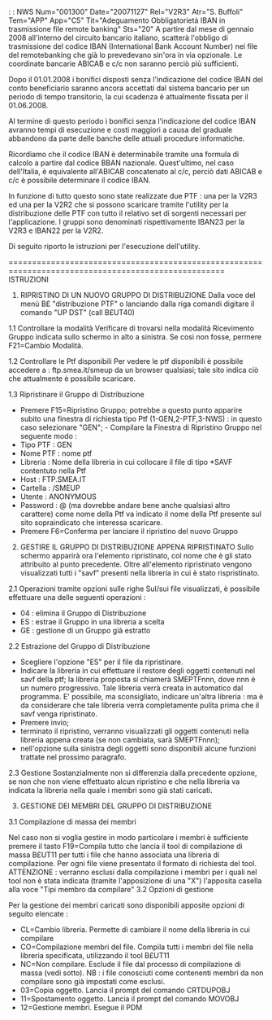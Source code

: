  :  : NWS Num="001300" Date="20071127" Rel="V2R3" Atr="S. Buffoli" Tem="APP" App="C5" Tit="Adeguamento Obbligatorietà IBAN in trasmissione   file remote banking" Sts="20"
A partire dal mese di gennaio 2008 all'interno del circuito bancario italiano, scatterà l'obbligo di
trasmissione del codice IBAN (International Bank Account Number) nei file del remotebanking che già lo prevedevano sin'ora in via opzionale. Le coordinate bancarie ABICAB e c/c non saranno perciò più sufficienti.

Dopo il 01.01.2008 i bonifici disposti senza l'indicazione del codice IBAN del conto beneficiario saranno ancora accettati dal sistema bancario per un periodo di tempo transitorio, la cui scadenza è
attualmente fissata per il 01.06.2008.

Al termine di questo periodo i bonifici senza l'indicazione del codice IBAN avranno tempi di esecuzione e costi maggiori a causa del graduale abbandono da parte delle banche delle attuali procedure informatiche.

Ricordiamo che il codice IBAN è determinabile tramite una formula di calcolo a partire dal codice BBAN nazionale. Quest'ultimo, nel caso dell'Italia, è equivalente all'ABICAB concatenato al c/c, perciò dati ABICAB e c/c è possibile determinare il codice IBAN.

In funzione di tutto questo sono state realizzate due PTF :  una per la V2R3 ed una per la V2R2 che si possono scaricare tramite l'utility per la distribuzione delle PTF con tutto il relativo set di sorgenti necessari per l'applicazione. I gruppi sono denominati rispettivamente IBAN23 per la V2R3 e IBAN22 per la V2R2.

Di seguito riporto le istruzioni per l'esecuzione dell'utility.

====================================================================================================
ISTRUZIONI

1) RIPRISTINO DI UN NUOVO GRUPPO DI DISTRIBUZIONE
Dalla voce del menù B£ "distribuzione PTF" o lanciando dalla riga comandi digitare il comando "UP DST" (call B£UT40)

1.1  Controllare la modalità
Verificare di trovarsi nella modalità Ricevimento Gruppo indicata sullo schermo in alto a sinistra. Se così non fosse, permere F21=Cambio Modalità.

1.2 Controllare le Ptf disponibili
Per vedere le ptf disponibili è possibile accedere a :  ftp.smea.it/smeup da un browser qualsiasi; tale sito indica ciò che attualmente è possibile scaricare.

1.3 Ripristinare il Gruppo di Distribuzione
- Premere F15=Ripristino Gruppo; potrebbe a questo punto apparire subito una finestra di
richiesta tipo Ptf (1-GEN,2-PTF,3-NWS) :  in questo caso selezionare "GEN"; - Compilare la Finestra di Ripristino Gruppo nel seguente modo : 
- Tipo PTF :  GEN
- Nome PTF :  nome ptf
- Libreria : Nome della libreria in cui collocare il file di tipo \*SAVF contentuto nella Ptf
- Host :  FTP.SMEA.IT
- Cartella : /SMEUP
- Utente : ANONYMOUS
- Password : @ (ma dovrebbe andare bene anche qualsiasi altro carattere)
come nome della Ptf va indicato il nome della Ptf presente sul sito sopraindicato che interessa scaricare.
 - Premere F6=Conferma per lanciare il ripristino del nuovo Gruppo

2) GESTIRE IL GRUPPO DI DISTRIBUZIONE APPENA RIPRISTINATO
Sullo schermo apparirà ora l'elemento ripristinato, col nome che è gli stato attribuito al punto precedente.
Oltre all'elemento ripristinato vengono visualizzati tutti i "savf" presenti nella libreria in cui
è stato rispristinato.

2.1 Operazioni tramite opzioni sulle righe
Sul/sui file visualizzati, è possibile effettuare una delle seguenti operazioni : 
- 04 :  elimina il Gruppo di Distribuzione
- ES :  estrae il Gruppo in una libreria a scelta
- GE :  gestione di un Gruppo già estratto

2.2 Estrazione del Gruppo di Distribuzione
- Scegliere l'opzione "ES" per il file da ripristinare.
- Indicare la libreria in cui effettuare il restore degli oggetti contenuti nel savf della ptf;
la libreria proposta si chiamerà SMEPTFnnn, dove nnn è un numero progressivo.
Tale libreria verrà creata in automatico dal programma.
E' possibile, ma sconsigliato, indicare un'altra libreria :  ma è da considerare che tale libreria verrà completamente pulita prima che il savf venga ripristinato.
- Premere invio;
- terminato il ripristino, verranno visualizzati gli oggetti contenuti nella libreria appena
creata (se non cambiata, sarà SMEPTFnnn);
- nell'opzione sulla sinistra degli oggetti sono disponibili alcune funzioni trattate nel prossimo
paragrafo.

2.3 Gestione
Sostanzialmente non si differenzia dalla precedente opzione, se non che non viene effettuato alcun
ripristino e che nella libreria va indicata la libreria nella quale i membri sono già stati caricati.

3) GESTIONE DEI MEMBRI DEL GRUPPO DI DISTRIBUZIONE

3.1 Compilazione di massa dei membri

Nel caso non si voglia gestire in modo particolare i membri è sufficiente premere il tasto F19=Compila tutto che lancia il tool di compilazione di massa B£UT11 per tutti i file che hanno associata una libreria di compilazione. Per ogni file viene presentato il formato di richiesta del
tool.
ATTENZIONE :  verranno esclusi dalla compilazione i membri per i quali nel tool non è stata indicata
(tramite l'apposizione di una "X") l'apposita casella alla voce "Tipi membro da compilare" 
3.2 Opzioni di gestione

Per la gestione dei membri caricati sono disponibili apposite opzioni di seguito elencate : 
- CL=Cambio libreria. Permette di cambiare il nome della libreria in cui compilare
- CO=Compilazione membri del file. Compila tutti i membri del file nella libreria specificata,
utilizzando il tool B£UT11
- NC=Non compilare. Esclude il file dal processo di compilazione di massa (vedi sotto).
NB : i file conosciuti come contenenti membri da non compilare sono già impostati come esclusi.
- 03=Copia oggetto. Lancia il prompt del comando CRTDUPOBJ
- 11=Spostamento oggetto. Lancia il prompt del comando MOVOBJ
- 12=Gestione membri. Esegue il PDM
